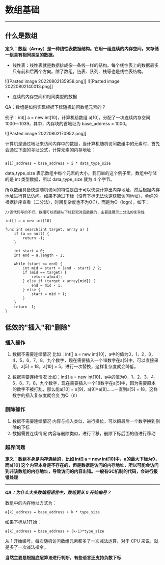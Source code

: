 # 数组基础
***
## 什么是数组

**定义：数组（Array）是一种线性表数据结构。它用一组连续的内存空间，来存储一组具有相同类型的数据。**


* 线性表：线性表就是数据排成像一条线一样的结构。每个线性表上的数据最多只有前和后两个方向。除了数组，链表、队列、栈等也是线性表结构。

![[Pasted image 20220802135958.png]]
![[Pasted image 20220802140013.png]]

* 连续的内存空间和相同类型的数据

QA：数组是如何实现根据下标随机访问数组元素的？

例子：int[] a = new int[10]，计算机给数组 a[10]，分配了一块连续内存空间 1000～1039，其中，内存块的首地址为 base_address = 1000。

![[Pasted image 20220802170952.png]]

计算机是通过地址来访问内存中的数据，当计算机随机访问数组中的元素时，首先会通过下面的寻址公式，计算元素的内存地址：
```

a[i]_address = base_address + i * data_type_size

```
data_type_size 表示数组中每个元素的大小。我们举的这个例子里，数组中存储的是 int 类型数据，所以 data_type_size 就为 4 个字节。

所以数组具备快速随机访问的特性是由于可以快速计算出内存地址，然后根据内存地址进行算法访问。如果不通过下标（没有下标无法快速获取访问地址），单纯的根据排序查看（二分法），时间复杂度也不为O(1)，而是为O（logn），如下：
```
//该代码写的不行，数组可以直接从下标获取对应数据的，主要是展示二分法的复杂性

int[] a = new int[10]

func int search(int target, array a) {
	if (a == null) {
		return -1;
	}

	int start = 0;
	int end = a.length - 1;

	while (start <= end) {
		int mid = start + (end - start) / 2;
		if (mid == target) {
			return a[mid];
		} else if (target < array[mid]) {
			end = mid - 1;
		} else {
			start = mid + 1;
		}
	}
	return -1;
}

```

## 低效的"插入"和“删除”

### 插入操作
1. 数据不需要连续情况
	比如：int[] a = new int[10]，a中的值为0，1，2，3，4，5，6，7，8，九个数字，现在需要插入一个18数字在a[5]中，可以直接采用，a[5] = 18，a[10] = 5，进行一次替换，这样复杂度就会降低。

2. 数据需要连续情况
	比如：int[] a = new int[10]，a中的值为0，1，2，3，4，5，6，7，8，九个数字，现在需要插入一个18数字在a[5]中，因为需要原本的数字不被打乱，那么能a[10] = a[9]，a[9]=a[8]......一直到a[5] = 18。这样数字的插入复杂度就会变 为O（n）

### 删除操作
1. 数据不需要连续情况
	内容与插入类似，进行换位，可以把最后一个数字换到删除的下标
2. 数据需要连续情况
	内容与删除类似，进行平移，删除下标后面的值进行移动

### 越界问题

**定义：数组本身是内存连续的，比如 int[]  a = new int[10]中，a的最大下标为9，而a[10] 这个内容本身是不存在的，但是数据是访问的内存地址，所以可能会访问到非该数组的内存地址，导致访问的内容出错。一般有GC机制的代码，会进行报错处理**


***
***QA：为什么大多数编程语言中，数组要从 0 开始编号？***

数组中的内存地址方式为：
```
a[k]_address = base_address + k * type_size
```
如果下标从1开始：
```
a[k]_address = base_address + (k-1)*type_size
```
从 1 开始编号，每次随机访问数组元素都多了一次减法运算，对于 CPU 来说，就是多了一次减法指令。

**当然主要是根据底层算法进行判断，有些语言还支持负数下标**

